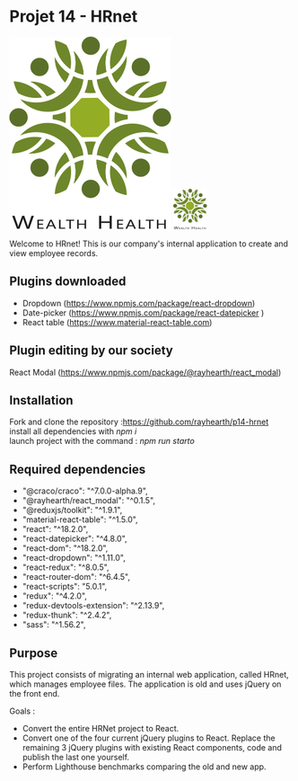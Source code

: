 # Projet 14 - HRnet  

![Simplon.co](https://github.com/rayhearth/p14-hrnet/blob/master/public/logo.svg)
<img src="https://github.com/rayhearth/p14-hrnet/blob/master/public/logo.svg" width="60px"></img>

Welcome to HRnet! This is our company's internal application to create and view employee records.  


## Plugins downloaded  

* Dropdown (https://www.npmjs.com/package/react-dropdown)  
* Date-picker (https://www.npmjs.com/package/react-datepicker ) 
* React table (https://www.material-react-table.com)  

## Plugin editing by our society  

React Modal (https://www.npmjs.com/package/@rayhearth/react_modal)  

## Installation  

Fork and clone the repository :https://github.com/rayhearth/p14-hrnet  
install all dependencies with _npm i_  
launch project with the command : _npm run starto_  

## Required dependencies

* "@craco/craco": "^7.0.0-alpha.9",
* "@rayhearth/react_modal": "^0.1.5",
* "@reduxjs/toolkit": "^1.9.1",
* "material-react-table": "^1.5.0",
* "react": "^18.2.0",
* "react-datepicker": "^4.8.0",
* "react-dom": "^18.2.0",
* "react-dropdown": "^1.11.0",
* "react-redux": "^8.0.5",
* "react-router-dom": "^6.4.5",
* "react-scripts": "5.0.1",
* "redux": "^4.2.0",
* "redux-devtools-extension": "^2.13.9",
* "redux-thunk": "^2.4.2",
* "sass": "^1.56.2",

## Purpose

This project consists of migrating an internal web application, called HRnet, which manages employee files. The application is old and uses jQuery on the front end.

Goals :

* Convert the entire HRNet project to React.
* Convert one of the four current jQuery plugins to React. Replace the remaining 3 jQuery plugins with existing React components, code and publish the last one yourself.
* Perform Lighthouse benchmarks comparing the old and new app.

